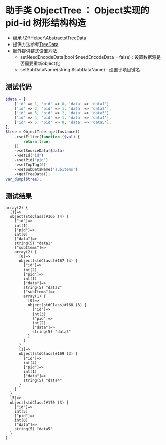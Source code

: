 # 助手类 ObjectTree ： Object实现的 pid-id 树形结构构造
- 继承 \Zf\Helper\Abstracts\TreeData
- 提供方法参考[TreeData](../Abstracts/TreeData.md)
- 额外提供链式设置方法
    - setNeedEncodeData(bool $needEncodeData = false) : 设置数据源是否需要重新object化
    - setSubDataName(string $subDataName) : 设置子项目键名

## 测试代码
```php
$data = [
    ['id' => 1, 'pid' => 0, 'data' => 'data1'],
    ['id' => 2, 'pid' => 1, 'data' => 'data2'],
    ['id' => 3, 'pid' => 2, 'data' => 'data3'],
    ['id' => 4, 'pid' => 1, 'data' => 'data4'],
    ['id' => 5, 'pid' => 0, 'data' => 'data5'],
];
$tree = ObjectTree::getInstance()
    ->setFilter(function ($val) {
        return true;
    })
    ->setSourceData($data)
    ->setId("id")
    ->setPid("pid")
    ->setTopTag(0)
    ->setSubDataName('subItems')
    ->getTreeData();
var_dump($tree);
```

## 测试结果
```text
array(2) {
  [1]=>
  object(stdClass)#166 (4) {
    ["id"]=>
    int(1)
    ["pid"]=>
    int(0)
    ["data"]=>
    string(5) "data1"
    ["subItems"]=>
    array(2) {
      [0]=>
      object(stdClass)#167 (4) {
        ["id"]=>
        int(2)
        ["pid"]=>
        int(1)
        ["data"]=>
        string(5) "data2"
        ["subItems"]=>
        array(1) {
          [0]=>
          object(stdClass)#168 (3) {
            ["id"]=>
            int(3)
            ["pid"]=>
            int(2)
            ["data"]=>
            string(5) "data3"
          }
        }
      }
      [1]=>
      object(stdClass)#169 (3) {
        ["id"]=>
        int(4)
        ["pid"]=>
        int(1)
        ["data"]=>
        string(5) "data4"
      }
    }
  }
  [5]=>
  object(stdClass)#170 (3) {
    ["id"]=>
    int(5)
    ["pid"]=>
    int(0)
    ["data"]=>
    string(5) "data5"
  }
}
```
